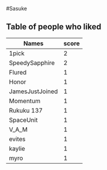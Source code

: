 #Sasuke
## Table of people who liked
Names | score
--- | ---
1pick | 2
SpeedySapphire | 2
Flured | 1
Honor | 1
JamesJustJoined | 1
Momentum | 1
Rukuku 137 | 1
SpaceUnit | 1
V_A_M | 1
evites | 1
kaylie | 1
myro | 1
